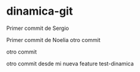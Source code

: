 # dinamica-git

Primer commit de Sergio


Primer commit de Noelia
otro commit


otro commit

otro commit desde mi nueva feature test-dinamica

